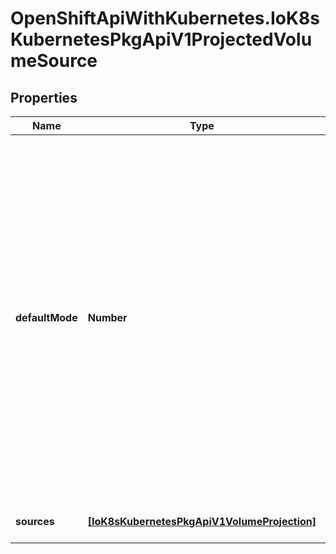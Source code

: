 # OpenShiftApiWithKubernetes.IoK8sKubernetesPkgApiV1ProjectedVolumeSource

## Properties
Name | Type | Description | Notes
------------ | ------------- | ------------- | -------------
**defaultMode** | **Number** | Mode bits to use on created files by default. Must be a value between 0 and 0777. Directories within the path are not affected by this setting. This might be in conflict with other options that affect the file mode, like fsGroup, and the result can be other mode bits set. | [optional] 
**sources** | [**[IoK8sKubernetesPkgApiV1VolumeProjection]**](IoK8sKubernetesPkgApiV1VolumeProjection.md) | list of volume projections | 


